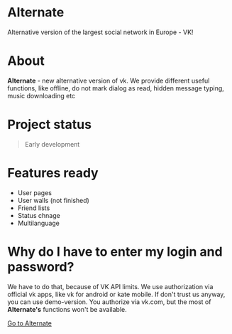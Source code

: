 # Alternate
Alternative version of the largest social network in Europe - VK!
# About
**Alternate** - new alternative version of vk. We provide different useful functions, like offline, do not mark dialog as read, hidden message typing, music downloading etc
# Project status
> Early development
# Features ready
+ User pages
+ User walls (not finished)
+ Friend lists
+ Status chnage
+ Multilanguage
# Why do I have to enter my login and password?
We have to do that, because of VK API limits. We use authorization via official vk apps, like vk for android or kate mobile. If don't trust us anyway, you can use demo-version. You authorize via vk.com, but the most of **Alternate's** functions won't be available.

[Go to Alternate](https://vkrot.xyz/altvk/)
